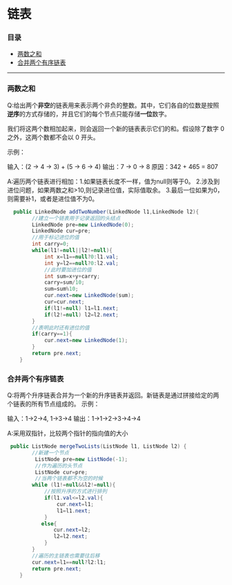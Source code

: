 # 链表
### 目录

* [两数之和](#两数之和)
* [合并两个有序链表](#合并两个有序链表)

---
### 两数之和
Q:给出两个**非空**的链表用来表示两个非负的整数。其中，它们各自的位数是按照**逆序**的方式存储的，并且它们的每个节点只能存储**一位**数字。

我们将这两个数相加起来，则会返回一个新的链表表示它们的和。假设除了数字 0 之外，这两个数都不会以 0 开头。

示例：

输入：(2 -> 4 -> 3) + (5 -> 6 -> 4)
输出：7 -> 0 -> 8
原因：342 + 465 = 807

A:遍历两个链表进行相加：1.如果链表长度不一样，值为null则等于0。
                      2.涉及到进位问题，如果两数之和>10,则记录进位值，实际值取余。
                      3.最后一位如果为0，则需要补1，或者是进位值不为0。
```java
  public LinkedNode addTwoNumber(LinkedNode l1,LinkedNode l2){
        //建立一个链表用于记录返回的头结点
        LinkedNode pre=new LinkedNode(0);
        LinkedNode cur=pre;
        //用于标记进位的值 
        int carry=0;
        while(l1!=null||l2!=null){
            int x=l1==null?0:l1.val;
            int y=l2==null?0:l2.val;
            //此时要加进位的值
            int sum=x+y+carry;
            carry=sum/10;
            sum=sum%10;
            cur.next=new LinkedNode(sum);
            cur=cur.next;
            if(l1!=null) l1=l1.next;
            if(l2!=null) l2=l2.next;
        }
        //表明此时还有进位的值
        if(carry==1){
            cur.next=new LinkedNode(1);
        }
        return pre.next;
    }
```
### 合并两个有序链表
Q:将两个升序链表合并为一个新的升序链表并返回。新链表是通过拼接给定的两个链表的所有节点组成的。 
示例：

输入：1->2->4, 1->3->4
输出：1->1->2->3->4->4

A:采用双指针，比较两个指针的指向值的大小
```java
 public ListNode mergeTwoLists(ListNode l1, ListNode l2) {
        //新建一个节点
         ListNode pre=new ListNode(-1);
         //作为遍历的头节点
         ListNode cur=pre;
         //当两个链表都不为空的时候
        while (l1!=null&&l2!=null){
            //按照升序的方式进行排列
            if(l1.val<=l2.val){
                cur.next=l1;
                l1=l1.next;
            }
           else{
               cur.next=l2;
               l2=l2.next;
            }
        }
        //遍历的主链表也需要往后移
        cur.next=l1==null?l2:l1;
        return pre.next;
    }
```

